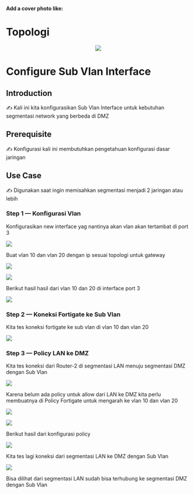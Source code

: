 **Add a cover photo like:**
# Topologi
<p align="center">
  <img src="img/1.png">
</p>

# Configure Sub Vlan Interface

## Introduction

✍️ Kali ini kita konfigurasikan Sub Vlan Interface untuk kebutuhan segmentasi network yang berbeda di DMZ

## Prerequisite

✍️ Konfigurasi kali ini membutuhkan pengetahuan konfigurasi dasar jaringan

## Use Case

✍️ Digunakan saat ingin memisahkan segmentasi menjadi 2 jaringan atau lebih



### Step 1 — Konfigurasi Vlan
Konfigurasikan new interface yag nantinya akan vlan akan tertambat di port 3

<p align="left">
  <img src="img/2.png">
</p>

Buat vlan 10 dan vlan 20 dengan ip sesuai topologi untuk gateway

<p align="left">
  <img src="img/3.png">
</p>

<p align="left">
  <img src="img/4.png">
</p>

Berikut hasil hasil dari vlan 10 dan 20 di interface port 3

<p align="left">
  <img src="img/5.png">
</p>

### Step 2 — Koneksi Fortigate ke Sub Vlan
Kita tes koneksi fortigate ke sub vlan di vlan 10 dan vlan 20

<p align="left">
  <img src="img/6.png">
</p>

### Step 3 — Policy LAN ke DMZ
Kita tes koneksi dari Router-2 di segmentasi LAN menuju segmentasi DMZ dengan Sub Vlan

<p align="left">
  <img src="img/7.png">
</p>

Karena belum ada policy untuk allow dari LAN ke DMZ kita perlu membuatnya di Policy Fortigate untuk mengarah ke vlan 10 dan vlan 20

<p align="left">
  <img src="img/8.png">
</p>

<p align="left">
  <img src="img/9.png">
</p>

Berikut hasil dari konfigurasi policy

<p align="left">
  <img src="img/10.png">
</p>

Kita tes lagi koneksi dari segmentasi LAN ke DMZ dengan Sub Vlan

<p align="left">
  <img src="img/11.png">
</p>

Bisa dilihat dari segmentasi LAN sudah bisa terhubung ke segmentasi DMZ dengan Sub Vlan
